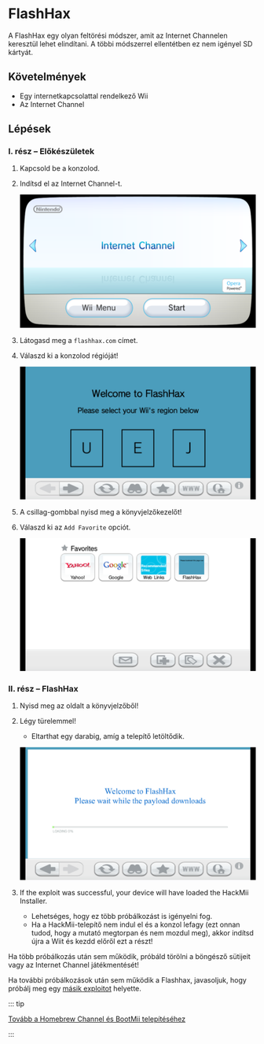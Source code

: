 # FlashHax

A FlashHax egy olyan feltörési módszer, amit az Internet Channelen keresztül lehet elindítani. A többi módszerrel ellentétben ez nem igényel SD kártyát.

## Követelmények

- Egy internetkapcsolattal rendelkező Wii
- Az Internet Channel

## Lépések

### I. rész – Előkészületek

1. Kapcsold be a konzolod.

2. Indítsd el az Internet Channel-t.

   ![](/images/exploits/flashhax/internet-channel-start.png)

3. Látogasd meg a `flashhax.com` címet.

4. Válaszd ki a konzolod régióját!

   ![](/images/exploits/flashhax/select-region.png)

5. A csillag-gombbal nyisd meg a könyvjelzőkezelőt!

6. Válaszd ki az `Add Favorite` opciót.

   ![](/images/exploits/flashhax/bookmark-page.png)

### II. rész – FlashHax

1. Nyisd meg az oldalt a könyvjelzőből!

2. Légy türelemmel!

   - Eltarthat egy darabig, amíg a telepítő letöltődik.

   ![](/images/exploits/flashhax/wait-for-download.png)

3. If the exploit was successful, your device will have loaded the HackMii Installer.
   - Lehetséges, hogy ez több próbálkozást is igényelni fog.
   - Ha a HackMii-telepítő nem indul el és a konzol lefagy (ezt onnan tudod, hogy a mutató megtorpan és nem mozdul meg), akkor indítsd újra a Wiit és kezdd előről ezt a részt!

Ha több próbálkozás után sem működik, próbáld törölni a böngésző sütijeit vagy az Internet Channel játékmentését!

Ha további próbálkozások után sem működik a Flashhax, javasoljuk, hogy próbálj meg egy [másik exploitot](get-started) helyette.

::: tip

[Tovább a Homebrew Channel és BootMii telepítéséhez](hbc)

:::

